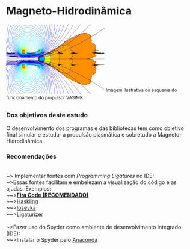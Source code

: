 
# Magneto-Hidrodinâmica
<img src="./img/index.jpg">
<sup>Imagem ilustrativa do esquema do funcionamento do propulsor VASIMR</sup>
<h3>Dos objetivos deste estudo</h3>
O desenvolvimento dos programas e das bibliotecas tem como objetivo final simular e estudar a propulsão plasmática e sobretudo a Magneto-Hidrodinâmica.

<h3>Recomendações</h3>
<br>~> Implementar fontes com <i>Programming Ligatures</i> no IDE:
<br>~>Essas fontes facilitam e embelezam a visualização do código e as ajudas, Exemplos:
<br>~~><a href="https://github.com/tonsky/FiraCode"><b>Fira Code (RECOMENDADO)</b></a>
<br>~~><a href="https://github.com/i-tu/Hasklig">Haskling</a>
<br>~~><a href="https://github.com/be5invis/Iosevka/releases">Iosevka</a>
<br>~~><a href="https://github.com/ToxicFrog/Ligaturizer">Ligaturizer</a>
<br>
<br>~>Fazer uso do Spyder como ambiente de desenvolvimento integrado (IDE):
<br>~~>Instalar o Spyder pelo <a href="https://www.anaconda.com/">Anaconda</a>
  

